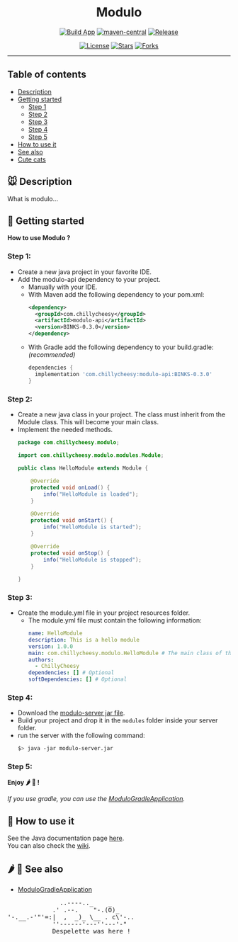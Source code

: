 <div align="center">

# Modulo
[![Build App](https://github.com/ChillyCheesy/Modulo/actions/workflows/app-build.yml/badge.svg?branch=master)](https://github.com/ChillyCheesy/Modulo/actions)
[![maven-central](https://maven-badges.herokuapp.com/maven-central/com.chillycheesy/modulo-api/badge.svg?style=flat)](https://search.maven.org/artifact/com.chillycheesy/modulo-api)
[![Release](https://img.shields.io/github/v/release/ChillyCheesy/modulo.svg)](https://github.com/ChillyCheesy/Modulo/releases)

</div>


<div align="center">

[![License](https://img.shields.io/github/license/ChillyCheesy/Modulo.svg)](https://github.com/ChillyCheesy/Modulo/blob/master/LICENSE.md)
[![Stars](https://img.shields.io/github/stars/ChillyCheesy/modulo.svg)](https://github.com/ChillyCheesy/Modulo/stargazers)
[![Forks](https://img.shields.io/github/forks/chillycheesy/modulo.svg)](https://github.com/ChillyCheesy/Modulo/network/members)

</div>

---

## Table of contents
* [Description](#Description)
* [Getting started](#GettingStarted)
  * [Step 1](#GettingStarted-1)
  * [Step 2](#GettingStarted-2)
  * [Step 3](#GettingStarted-3)
  * [Step 4](#GettingStarted-4)
  * [Step 5](#GettingStarted-5)
* [How to use it](#HowToUseIt)
* [See also](#SeeAlso)
* [Cute cats](https://www.youtube.com/watch?v=VZrDxD0Za9I)

## 🐭 Description <a id="Description"></a>
What is modulo...
## 🚀 Getting started <a id="GettingStarted"></a>
**How to use Modulo ?**
### Step 1:<a id="GettingStarted-1"></a>
* Create a new java project in your favorite IDE.  
* Add the modulo-api dependency to your project.
  * Manually with your IDE.
  * With Maven add the following dependency to your pom.xml:
    ```xml
    <dependency>
      <groupId>com.chillycheesy</groupId>
      <artifactId>modulo-api</artifactId>
      <version>BINKS-0.3.0</version>
    </dependency>
    ```
  * With Gradle add the following dependency to your build.gradle: *(recommended)*
    ```gradle
    dependencies {
      implementation 'com.chillycheesy:modulo-api:BINKS-0.3.0'
    }
    ```
### Step 2:<a id="GettingStarted-2"></a>
* Create a new java class in your project. The class must inherit from the Module class. This will become your main class.
* Implement the needed methods.
  ```java
  package com.chillycheesy.modulo;
  
  import com.chillycheesy.modulo.modules.Module;
  
  public class HelloModule extends Module {
      
      @Override
      protected void onLoad() {
          info("HelloModule is loaded");
      }
  
      @Override
      protected void onStart() {
          info("HelloModule is started");
      }
      
      @Override
      protected void onStop() {
          info("HelloModule is stopped");
      }
  
  }
  ```
### Step 3:<a id="GettingStarted-3"></a>
* Create the module.yml file in your project resources folder.
  * The module.yml file must contain the following information:
    ```yml
    name: HelloModule
    description: This is a hello module
    version: 1.0.0
    main: com.chillycheesy.modulo.HelloModule # The main class of the module
    authors:
      - ChillyCheesy
    dependencies: [] # Optional
    softDependencies: [] # Optional
    ```
### Step 4:<a id="GettingStarted-4"></a>
* Download the [modulo-server jar file](https://github.com/ChillyCheesy/Modulo/releases).
* Build your project and drop it in the ```modules``` folder inside your server folder. 
* run the server with the following command:
  ```bash
  $> java -jar modulo-server.jar
  ```

### Step 5:<a id="GettingStarted-5"></a>
**Enjoy 🌶 🧀 !**

*If you use gradle, you can use the [ModuloGradleApplication](https://github.com/ChillyCheesy/ModuloGradleApplication).*

## 📕 How to use it <a id="HowToUseIt"></a>
See the Java documentation page [here](https://chillycheesy.github.io/Modulo/).  
You can also check the [wiki](https://github.com/ChillyCheesy/Modulo/wiki).

## 🌶 🧀 See also <a id="SeeAlso"></a>
* [ModuloGradleApplication](https://github.com/ChillyCheesy/ModuloGradleApplication)

<pre>
              ..----.._    _
            .' .--.    "-.(O)_
'-.__.-'"'=:|  ,  _)_ \__ . c\'-..
            ''------'---''---'-"
            Despelette was here !
</pre>



















